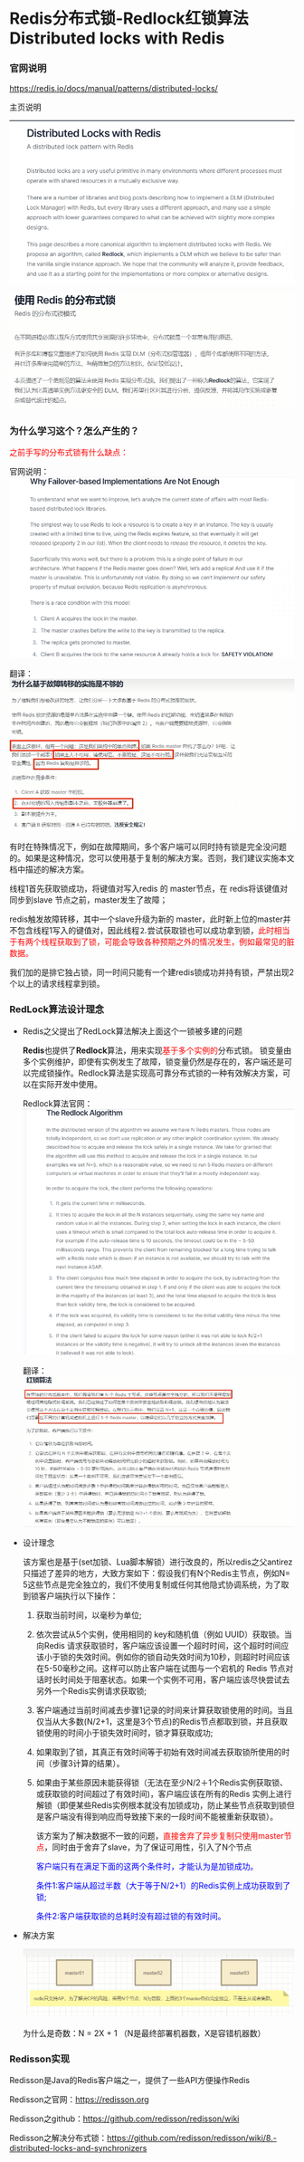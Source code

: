 # Redis分布式锁-Redlock红锁算法 Distributed locks with Redis

### 官网说明

https://redis.io/docs/manual/patterns/distributed-locks/

主页说明

![](images/3.RedLock.jpg)

![](images/4.官网翻译.jpg)

### 为什么学习这个？怎么产生的？

<font color = 'red'>之前手写的分布式锁有什么缺点：</font>

官网说明：![](images/5.基于故障转移的实施是不够的.jpg)

翻译：![](images/6.翻译.jpg)

有时在特殊情况下，例如在故障期间，多个客户端可以同时持有锁是完全没问题的。如果是这种情况，您可以使用基于复制的解决方案。否则，我们建议实施本文档中描述的解决方案。

线程1首先获取锁成功，将键值对写入redis 的 master节点，在 redis将该键值对同步到slave 节点之前，master发生了故障；

redis触发故障转移，其中一个slave升级为新的 master，此时新上位的master并不包含线程1写入的键值对，因此线程⒉尝试获取锁也可以成功拿到锁，<font color = 'red'>此时相当于有两个线程获取到了锁，可能会导致各种预期之外的情况发生，例如最常见的脏数据。</font>

我们加的是排它独占锁，同一时间只能有一个建redis锁成功并持有锁，严禁出现2个以上的请求线程拿到锁。

### RedLock算法设计理念

- Redis之父提出了RedLock算法解决上面这个一锁被多建的问题

  **Redis**也提供了**Redlock**算法，用来实现<font color = 'red'>基于多个实例的</font>分布式锁。
  锁变量由多个实例维护，即使有实例发生了故障，锁变量仍然是存在的，客户端还是可以完成锁操作。Redlock算法是实现高可靠分布式锁的一种有效解决方案，可以在实际开发中使用。

  Redlock算法官网：![](images/8.RedLock算法.jpg)

  翻译：![](images/9.翻译.jpg)

- 设计理念

  该方案也是基于(set加锁、Lua脚本解锁）进行改良的，所以redis之父antirez只描述了差异的地方，大致方案如下：假设我们有N个Redis主节点，例如N= 5这些节点是完全独立的，我们不使用复制或任何其他隐式协调系统，为了取到锁客户端执行以下操作：

  1. 获取当前时间，以毫秒为单位;

  2. 依次尝试从5个实例，使用相同的 key和随机值（例如 UUID）获取锁。当向Redis 请求获取锁时，客户端应该设置一个超时时间，这个超时时间应该小于锁的失效时间。例如你的锁自动失效时间为10秒，则超时时间应该在5-50毫秒之间。这样可以防止客户端在试图与一个宕机的 Redis 节点对话时长时间处于阻塞状态。如果一个实例不可用，客户端应该尽快尝试去另外一个Redis实例请求获取锁;

  3. 客户端通过当前时间减去步骤1记录的时间来计算获取锁使用的时间。当且仅当从大多数(N/2+1，这里是3个节点)的Redis节点都取到锁，并且获取锁使用的时间小于锁失效时间时，锁才算获取成功;

  4. 如果取到了锁，其真正有效时间等于初始有效时间减去获取锁所使用的时间（步骤3计算的结果）。

  5. 如果由于某些原因未能获得锁（无法在至少N/2＋1个Redis实例获取锁、或获取锁的时间超过了有效时间)，客户端应该在所有的Redis 实例上进行解锁（即便某些Redis实例根本就没有加锁成功，防止某些节点获取到锁但是客户端没有得到响应而导致接下来的一段时间不能被重新获取锁）。

     该方案为了解决数据不一致的问题，<font color = 'red'>直接舍弃了异步复制只使用master节点</font>，同时由于舍弃了slave，为了保证可用性，引入了N个节点

     <font color = 'blue'>客户端只有在满足下面的这两个条件时，才能认为是加锁成功。</font>

     <font color = 'blue'>条件1:客户端从超过半数（大于等于N/2+1）的Redis实例上成功获取到了锁;</font>

     <font color = 'blue'>条件2:客户端获取锁的总耗时没有超过锁的有效时间。</font>

- 解决方案

  ![](images/10解决方式.jpg)

  为什么是奇数：N = 2X + 1 （N是最终部署机器数，X是容错机器数）

### Redisson实现

Redisson是Java的Redis客户端之一，提供了一些API方便操作Redis

Redisson之官网：https://redisson.org

Redisson之github：https://github.com/redisson/redisson/wiki

Redisson之解决分布式锁：https://github.com/redisson/redisson/wiki/8.-distributed-locks-and-synchronizers











